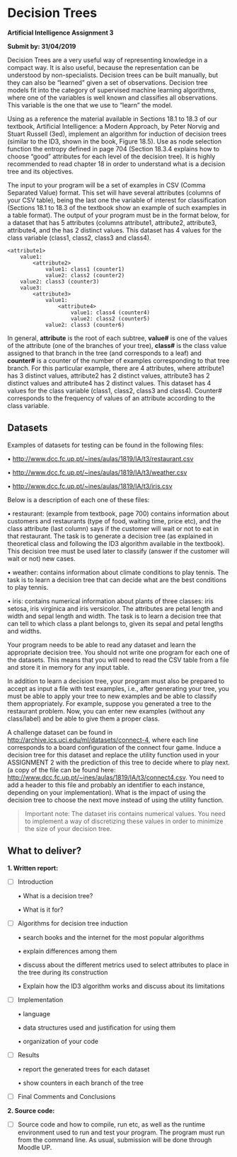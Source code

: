 # Decision Trees
**Artificial Intelligence Assignment 3**

**Submit by: 31/04/2019**

Decision Trees are a very useful way of representing knowledge in a compact way. It is also useful, because the representation can be understood by non-specialists. Decision trees can be built manually, but they can also be “learned” given a set of observations. Decision tree models fit into the category of supervised machine learning algorithms, where one of the variables is well known and classifies all observations. This variable is the one that we use to “learn” the model.

Using as a reference the material available in Sections 18.1 to 18.3 of our textbook, Artificial Intelligence: a Modern Approach, by Peter Norvig and Stuart Russell (3ed), implement an algorithm for induction of decision trees (similar to the ID3, shown in the book, Figure 18.5). Use as node selection function the entropy defined in page 704 (Section 18.3.4 explains how to choose “good” attributes for each level of the decision tree). It is highly recommended to read chapter 18 in order to understand what is a decision tree and its objectives.

The input to your program will be a set of examples in CSV (Comma Separated Value) format. This set will have several attributes (columns of your CSV table), being the last one the variable of interest for classification (Sections 18.1 to 18.3 of the textbook show an example of such examples in a table format). The output of your program must be in the format below, for a dataset that has 5 attributes (columns attribute1, attribute2, attribute3, attribute4, and the has 2 distinct values. This dataset has 4 values for the class variable (class1, class2, class3 and class4). 

```
<attribute1>
	value1:
		<attribute2>
			value1: class1 (counter1)
			value2: class2 (counter2)
	value2: class3 (counter3)
	value3:
		<attribute3>
			value1:
				<attribute4>
					value1: class4 (counter4)
					value2: class2 (counter5)
			value2: class3 (counter6)
```


In general, **attribute** is the root of each subtree, **value#** is one of the values of the attribute (one of the branches of your tree), **class#** is the class value assigned to that branch in the tree (and corresponds to a leaf) and **counter#** is a counter of the number of examples corresponding to that tree branch. For this particular example, there are 4 attributes, where attribute1 has 3 distinct values, attribute2 has 2 distinct values, attribute3 has 2 distinct values and attribute4 has 2 distinct values. This dataset has 4 values for the class variable (class1, class2, class3 and class4). Counter# corresponds to the frequency of  values of an attribute according to the class variable.

## Datasets
Examples of datasets for testing can be found in the following files:

• http://www.dcc.fc.up.pt/~ines/aulas/1819/IA/t3/restaurant.csv

• http://www.dcc.fc.up.pt/~ines/aulas/1819/IA/t3/weather.csv

• http://www.dcc.fc.up.pt/~ines/aulas/1819/IA/t3/iris.csv

Below is a description of each one of these files:

• restaurant: (example from textbook, page 700) contains information about customers and restaurants (type of food, waiting time, price etc), and the class attribute (last column) says if the customer will wait or not to eat in that restaurant. The task is to generate a decision tree (as explained in theoretical class and following the ID3 algorithm available in the textbook). This decision  tree must be used later to classify (answer if the customer will wait or not) new cases.

• weather: contains information about climate conditions to play tennis. The task is to learn a decision tree that can decide what are the best conditions to play tennis.

• iris: contains numerical information about plants of three classes: iris setosa, iris virginica and iris versicolor. The attributes are petal length and width and sepal length and width. The task is to learn a decision tree that can tell to which class a plant belongs to, given its sepal and petal lengths and widths.

Your program needs to be able to read any dataset and learn the appropriate decision tree. You should not write one program for each one of the datasets. This means that you will need to read the CSV table from a file and store it in memory for any input table.

In addition to learn a decision tree, your program must also be prepared to accept as input a file with test examples, i.e., after generating your tree, you must be able to apply your tree to new examples and be able to classify them appropriately. For example, suppose you generated a tree to the restaurant problem. Now, you can enter new examples (without any class/label) and be able to give them a proper class.

A challenge dataset can be found in http://archive.ics.uci.edu/ml/datasets/connect-4, where each line corresponds to a board configuration of the connect four game. Induce a decision tree for this dataset and replace the utility function used in your ASSIGNMENT 2 with the prediction of this tree to decide where to play next. (a copy of the file can be found here: http://www.dcc.fc.up.pt/~ines/aulas/1819/IA/t3/connect4.csv. You need to add a header to this file and probably an identifier to each instance, depending on your implementation). What is the impact of using the decision tree to choose the next move instead of using the utility
function.

> Important note: The dataset iris contains numerical values. You need
> to implement a way of discretizing these values in order to minimize
> the size of your decision tree.


## What to deliver?

**1. Written report:**

 - [ ] Introduction

	• What is a decision tree?

	• What is it for?

 - [ ] Algorithms for decision tree induction

	• search books and the internet for the most popular algorithms 

	• explain differences among them 

	• discuss about the different metrics used to select attributes to place in the tree during its construction

	• Explain how the ID3 algorithm works and discuss about its limitations

 - [ ] Implementation

	• language

	• data structures used and justification for using them

	• organization of your code

 - [ ] Results

	• report the generated trees for each dataset

	• show counters in each branch of the tree

 - [ ] Final Comments and Conclusions

**2. Source code:**

 - [ ] Source code and how to compile, run etc, as well as the runtime
       environment used to run and test your program. The program must
       run from the command line. As usual, submission will be done
       through Moodle UP.
